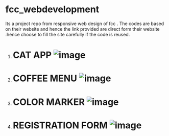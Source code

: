 # fcc_webdevelopment  


Its a project repo from responsive web design of fcc . The codes are based on their website and hence the link provided are direct form their website .hence choose to fill the site carefully if the code is reused.  


1. # CAT APP  ![image](https://user-images.githubusercontent.com/97679329/205502185-f3b79c33-c187-4b73-8bab-175363f57161.png)  
2. # COFFEE MENU  ![image](https://user-images.githubusercontent.com/97679329/205502282-6a964dbc-e5b4-4090-8d4c-6d1e35ce399c.png)  
3. # COLOR MARKER  ![image](https://user-images.githubusercontent.com/97679329/205502334-a2468dca-8e40-442c-801c-d234b28d1660.png)  
4. # REGISTRATION FORM  ![image](https://user-images.githubusercontent.com/97679329/205502062-30933262-bfc3-4e1d-b01e-056c1cf95ee6.png)  

